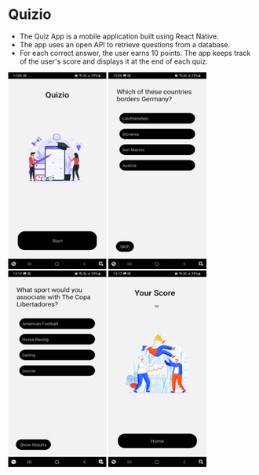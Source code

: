 # Quizio

- The Quiz App is a mobile application built using React Native.
- The app uses an open API to retrieve questions from a database.
- For each correct answer, the user earns 10 points. The app keeps track of the user's score and displays it at the end of each quiz.


<img src="https://github.com/Kausalyaannam13/React-Quiz-App/blob/master/SS%201.jpg?raw=true" alt="" width="200" height="400" />  <img src="https://github.com/Kausalyaannam13/React-Quiz-App/blob/master/SS%202.jpg?raw=true" alt="" width="200" height="400" />  
<img src="https://github.com/Kausalyaannam13/React-Quiz-App/blob/master/SS%203.jpg?raw=true" alt="" width="200" height="400" />  <img src="https://github.com/Kausalyaannam13/React-Quiz-App/blob/master/SS%204.jpg?raw=true" alt="" width="200" height="400" />

